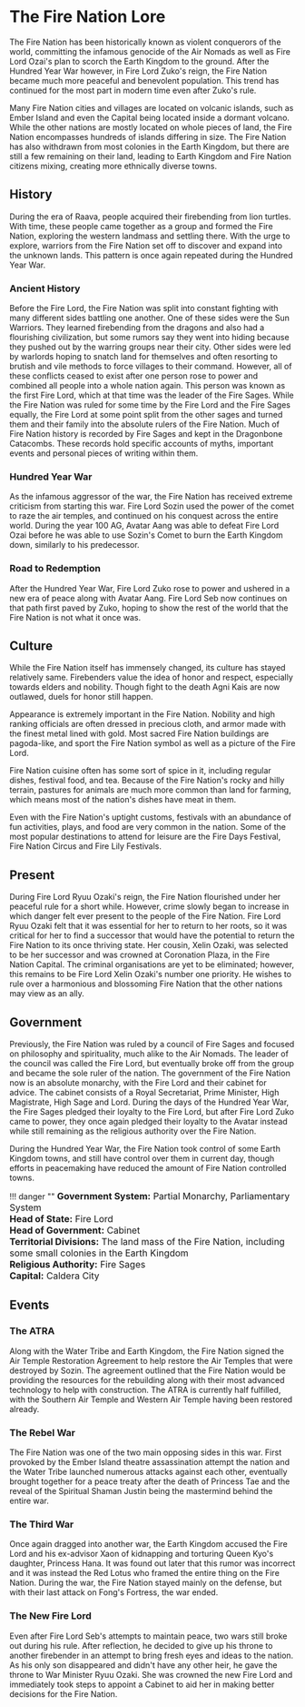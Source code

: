 # The Fire Nation Lore

The Fire Nation has been historically known as violent conquerors of the world, committing the infamous genocide of the Air Nomads as well as Fire Lord Ozai's plan to scorch the Earth Kingdom to the ground. After the Hundred Year War however, in Fire Lord Zuko's reign, the Fire Nation became much more peaceful and benevolent population. This trend has continued for the most part in modern time even after Zuko's rule.

Many Fire Nation cities and villages are located on volcanic islands, such as Ember Island and even the Capital being located inside a dormant volcano. While the other nations are mostly located on whole pieces of land, the Fire Nation encompasses hundreds of islands differing in size. The Fire Nation has also withdrawn from most colonies in the Earth Kingdom, but there are still a few remaining on their land, leading to Earth Kingdom and Fire Nation citizens mixing, creating more ethnically diverse towns.

## History

During the era of Raava, people acquired their firebending from lion turtles. With time, these people came together as a group and formed the Fire Nation, exploring the western landmass and settling there. With the urge to explore, warriors from the Fire Nation set off to discover and expand into the unknown lands. This pattern is once again repeated during the Hundred Year War.

### Ancient History

Before the Fire Lord, the Fire Nation was split into constant fighting with many different sides battling one another. One of these sides were the Sun Warriors. They learned firebending from the dragons and also had a flourishing civilization, but some rumors say they went into hiding because they pushed out by the warring groups near their city. Other sides were led by warlords hoping to snatch land for themselves and often resorting to brutish and vile methods to force villages to their command. However, all of these conflicts ceased to exist after one person rose to power and combined all people into a whole nation again. This person was known as the first Fire Lord, which at that time was the leader of the Fire Sages. While the Fire Nation was ruled for some time by the Fire Lord and the Fire Sages equally, the Fire Lord at some point split from the other sages and turned them and their family into the absolute rulers of the Fire Nation.
Much of Fire Nation history is recorded by Fire Sages and kept in the Dragonbone Catacombs. These records hold specific accounts of myths, important events and personal pieces of writing within them.

### Hundred Year War

As the infamous aggressor of the war, the Fire Nation has received extreme criticism from starting this war. Fire Lord Sozin used the power of the comet to raze the air temples, and continued on his conquest across the entire world. During the year 100 AG, Avatar Aang was able to defeat Fire Lord Ozai before he was able to use Sozin's Comet to burn the Earth Kingdom down, similarly to his predecessor.

### Road to Redemption

After the Hundred Year War, Fire Lord Zuko rose to power and ushered in a new era of peace along with Avatar Aang. Fire Lord Seb now continues on that path first paved by Zuko, hoping to show the rest of the world that the Fire Nation is not what it once was.

## Culture

While the Fire Nation itself has immensely changed, its culture has stayed relatively same. Firebenders value the idea of honor and respect, especially towards elders and nobility. Though fight to the death Agni Kais are now outlawed, duels for honor still happen.

Appearance is extremely important in the Fire Nation. Nobility and high ranking officials are often dressed in precious cloth, and armor made with the finest metal lined with gold. Most sacred Fire Nation buildings are pagoda-like, and sport the Fire Nation symbol as well as a picture of the Fire Lord.

Fire Nation cuisine often has some sort of spice in it, including regular dishes, festival food, and tea. Because of the Fire Nation's rocky and hilly terrain, pastures for animals are much more common than land for farming, which means most of the nation's dishes have meat in them.

Even with the Fire Nation's uptight customs, festivals with an abundance of fun activities, plays, and food are very common in the nation. Some of the most popular destinations to attend for leisure are the Fire Days Festival, Fire Nation Circus and Fire Lily Festivals.

## Present

During Fire Lord Ryuu Ozaki's reign, the Fire Nation flourished under her peaceful rule for a short while. However, crime slowly began to increase in which danger felt ever present to the people of the Fire Nation. Fire Lord Ryuu Ozaki felt that it was essential for her to return to her roots, so it was critical for her to find a successor that would have the potential to return the Fire Nation to its once thriving state. Her cousin, Xelin Ozaki, was selected to be her successor and was crowned at Coronation Plaza, in the Fire Nation Capital. The criminal organisations are yet to be eliminated; however, this remains to be Fire Lord Xelin Ozaki's number one priority. He wishes to rule over a harmonious and blossoming Fire Nation that the other nations may view as an ally.

## Government

Previously, the Fire Nation was ruled by a council of Fire Sages and focused on philosophy and spirituality, much alike to the Air Nomads. The leader of the council was called the Fire Lord, but eventually broke off from the group and became the sole ruler of the nation. The government of the Fire Nation now is an absolute monarchy, with the Fire Lord and their cabinet for advice. The cabinet consists of a Royal Secretariat, Prime Minister, High Magistrate, High Sage and Lord. During the days of the Hundred Year War, the Fire Sages pledged their loyalty to the Fire Lord, but after Fire Lord Zuko came to power, they once again pledged their loyalty to the Avatar instead while still remaining as the religious authority over the Fire Nation.

During the Hundred Year War, the Fire Nation took control of some Earth Kingdom towns, and still have control over them in current day, though efforts in peacemaking have reduced the amount of Fire Nation controlled towns.

<!-- The 'danger' type below is only for aesthetic purposes, it makes the red border colour. -->
!!! danger "" 
    <font size=3>**Government System:**
    Partial Monarchy, Parliamentary System<br>
    **Head of State:**
    Fire Lord<br>
    **Head of Government:**
    Cabinet<br>
    **Territorial Divisions:**
    The land mass of the Fire Nation, including some small colonies in the Earth Kingdom<br>
    **Religious Authority:**
    Fire Sages<br>
    **Capital:**
    Caldera City<br></font>

## Events

### The ATRA

Along with the Water Tribe and Earth Kingdom, the Fire Nation signed the Air Temple Restoration Agreement to help restore the Air Temples that were destroyed by Sozin. The agreement outlined that the Fire Nation would be providing the resources for the rebuilding along with their most advanced technology to help with construction. The ATRA is currently half fulfilled, with the Southern Air Temple and Western Air Temple having been restored already.

### The Rebel War

The Fire Nation was one of the two main opposing sides in this war. First provoked by the Ember Island theatre assassination attempt the nation and the Water Tribe launched numerous attacks against each other, eventually brought together for a peace treaty after the death of Princess Tae and the reveal of the Spiritual Shaman Justin being the mastermind behind the entire war.

### The Third War

Once again dragged into another war, the Earth Kingdom accused the Fire Lord and his ex-advisor Xaon of kidnapping and torturing Queen Kyo's daughter, Princess Hana. It was found out later that this rumor was incorrect and it was instead the Red Lotus who framed the entire thing on the Fire Nation. During the war, the Fire Nation stayed mainly on the defense, but with their last attack on Fong's Fortress, the war ended.

### The New Fire Lord

Even after Fire Lord Seb's attempts to maintain peace, two wars still broke out during his rule. After reflection, he decided to give up his throne to another firebender in an attempt to bring fresh eyes and ideas to the nation. As his only son disappeared and didn't have any other heir, he gave the throne to War Minister Ryuu Ozaki. She was crowned the new Fire Lord and immediately took steps to appoint a Cabinet to aid her in making better decisions for the Fire Nation.